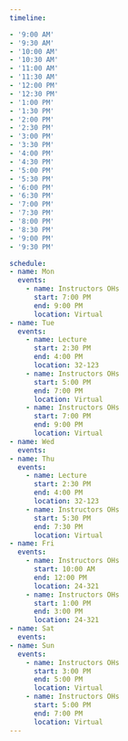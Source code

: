 ```yaml
---
timeline:

- '9:00 AM'
- '9:30 AM'
- '10:00 AM'
- '10:30 AM'
- '11:00 AM'
- '11:30 AM'
- '12:00 PM'
- '12:30 PM'
- '1:00 PM'
- '1:30 PM'
- '2:00 PM'
- '2:30 PM'
- '3:00 PM'
- '3:30 PM'
- '4:00 PM'
- '4:30 PM'
- '5:00 PM'
- '5:30 PM'
- '6:00 PM'
- '6:30 PM'
- '7:00 PM'
- '7:30 PM'
- '8:00 PM'
- '8:30 PM'
- '9:00 PM'
- '9:30 PM'

schedule:
- name: Mon
  events:
    - name: Instructors OHs
      start: 7:00 PM
      end: 9:00 PM
      location: Virtual
- name: Tue
  events:
    - name: Lecture
      start: 2:30 PM
      end: 4:00 PM
      location: 32-123
    - name: Instructors OHs
      start: 5:00 PM
      end: 7:00 PM
      location: Virtual
    - name: Instructors OHs
      start: 7:00 PM
      end: 9:00 PM
      location: Virtual
- name: Wed
  events:
- name: Thu
  events:
    - name: Lecture
      start: 2:30 PM
      end: 4:00 PM
      location: 32-123
    - name: Instructors OHs
      start: 5:30 PM
      end: 7:30 PM
      location: Virtual
- name: Fri
  events:
    - name: Instructors OHs
      start: 10:00 AM
      end: 12:00 PM
      location: 24-321
    - name: Instructors OHs
      start: 1:00 PM
      end: 3:00 PM
      location: 24-321
- name: Sat
  events:
- name: Sun
  events:
    - name: Instructors OHs
      start: 3:00 PM
      end: 5:00 PM
      location: Virtual
    - name: Instructors OHs
      start: 5:00 PM
      end: 7:00 PM
      location: Virtual
---
```


